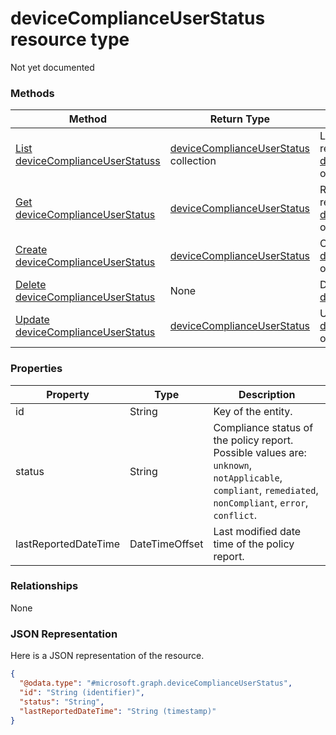 ﻿# deviceComplianceUserStatus resource type

Not yet documented
### Methods
|Method|Return Type|Description|
|---|---|---|
|[List deviceComplianceUserStatuss](../api/deviceComplianceUserStatus_list.md)|[deviceComplianceUserStatus](deviceComplianceUserStatus.md) collection|List properties and relationships of the [deviceComplianceUserStatus](../resource/deviceComplianceUserStatus.md) objects.|
|[Get deviceComplianceUserStatus](../api/deviceComplianceUserStatus_get.md)|[deviceComplianceUserStatus](deviceComplianceUserStatus.md)|Read properties and relationships of the [deviceComplianceUserStatus](../resource/deviceComplianceUserStatus.md) object.|
|[Create deviceComplianceUserStatus](../api/deviceComplianceUserStatus_create.md)|[deviceComplianceUserStatus](deviceComplianceUserStatus.md)|Create a new [deviceComplianceUserStatus](../resource/deviceComplianceUserStatus.md) object.|
|[Delete deviceComplianceUserStatus](../api/deviceComplianceUserStatus_delete.md)|None|Deletes a [deviceComplianceUserStatus](../resource/deviceComplianceUserStatus.md).|
|[Update deviceComplianceUserStatus](../api/deviceComplianceUserStatus_update.md)|[deviceComplianceUserStatus](deviceComplianceUserStatus.md)|Update the properties of a [deviceComplianceUserStatus](../resource/deviceComplianceUserStatus.md) object.|

### Properties
|Property|Type|Description|
|---|---|---|
|id|String|Key of the entity.|
|status|String|Compliance status of the policy report. Possible values are: `unknown`, `notApplicable`, `compliant`, `remediated`, `nonCompliant`, `error`, `conflict`.|
|lastReportedDateTime|DateTimeOffset|Last modified date time of the policy report.|

### Relationships
None
### JSON Representation
Here is a JSON representation of the resource.
<!-- {
  "blockType": "resource",
  "keyProperty": "id",
  "@odata.type": "microsoft.graph.deviceComplianceUserStatus"
}
-->
```json
{
  "@odata.type": "#microsoft.graph.deviceComplianceUserStatus",
  "id": "String (identifier)",
  "status": "String",
  "lastReportedDateTime": "String (timestamp)"
}
```


